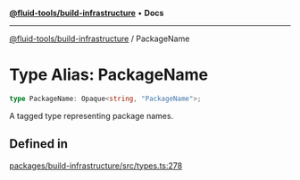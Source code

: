 [**@fluid-tools/build-infrastructure**](../README.md) • **Docs**

***

[@fluid-tools/build-infrastructure](../README.md) / PackageName

# Type Alias: PackageName

```ts
type PackageName: Opaque<string, "PackageName">;
```

A tagged type representing package names.

## Defined in

[packages/build-infrastructure/src/types.ts:278](https://github.com/microsoft/FluidFramework/blob/main/build-tools/packages/build-infrastructure/src/types.ts#L278)
